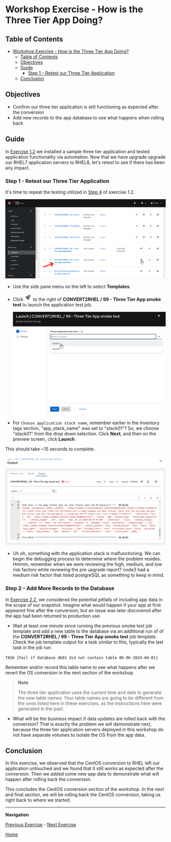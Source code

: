 # Workshop Exercise - How is the Three Tier App Doing?

## Table of Contents

- [Workshop Exercise - How is the Three Tier App Doing?](#workshop-exercise---how-is-the-three-tier-app-doing)
  - [Table of Contents](#table-of-contents)
  - [Objectives](#objectives)
  - [Guide](#guide)
    - [Step 1 - Retest our Three Tier Application](#step-1---retest-our-three-tier-application)
  - [Conclusion](#conclusion)

## Objectives

* Confirm our three tier application is still functioning as expected after the conversion
* Add new records to the app database to see what happens when rolling back

## Guide

In [Exercise 1.2](../1.2-three-tier-app/README.md) we installed a sample three tier application and tested application functionality via automation. Now that we have upgrade upgrade our RHEL7 application servers to RHEL8, let's retest to see if there has been any impact.

### Step 1 - Retest our Three Tier Application

It's time to repeat the testing utilized in [Step 4](../1.2-three-tier-app/README.md#step-4---smoke-test-three-tier-application) of exercise 1.2.

  ![Job templates listed on AAP Web UI 2](images/aap_templates_2.png)

- Use the side pane menu on the left to select **Templates**.

- Click ![launch](images/convert2rhel-aap2-launch.png) to the right of **CONVERT2RHEL / 99 - Three Tier App smoke test** to launch the application test job.

  ![3tier-smoke-test-select](images/convert2rhel-3tier-smoke-select.png)

- For `Choose application stack name`, remember earlier in the inventory tags section, "app_stack_name" was set to "stack01"? So, we choose "stack01" from the drop down selection. Click **Next**, and then on the preview screen, click **Launch**.

This should take ~15 seconds to complete.

  ![3tier-smoke-test-output](images/rhel8_smoke_test_output_01.png)

- Uh oh, something with the application stack is malfunctioning. We can begin the debugging process to determine where the problem resides. Hmmm, remember when we were reviewing the high, medium, and low risk factors while reviewing the pre upgrade report? node3 had a medium risk factor that listed postgreSQL as something to keep in mind.

### Step 2 - Add More Records to the Database

In [Exercise 2.2](../2.2-snapshots/README.md), we considered the potential pitfalls of including app data in the scope of our snapshot. Imagine what would happen if your app at first appeared fine after the conversion, but an issue was later discovered after the app had been returned to production use.

- Wait at least one minute since running the previous smoke test job template and add a new table to the database via an additional run of of the **CONVERT2RHEL / 99 - Three Tier App smoke test** job template. Check the job template output for a task _similar_ to this, typically the last task in the job run:

`TASK [Fail if database db01 did not contain table 06-06-2024-04-01]`

Remember and/or record this table name to see what happens after we revert the OS conversion in the next section of the workshop.

> **Note**
  >
  > The three tier application uses the current time and date to generate the new table names. Your table names are going to be different from the ones listed here in these exercises, as the instructions here were generated in the past.

- What will be the business impact if data updates are rolled back with the conversion? That is exactly the problem we will demonstrate next, because the three tier application servers deployed in this workshop do not have separate volumes to isolate the OS from the app data.

## Conclusion

In this exercise, we observed that the CentOS conversion to RHEL left our application untouched and we found that it still works as expected after the conversion. Then we added some new app data to demonstrate what will happen after rolling back the conversion.

This concludes the CentOS conversion section of the workshop. In the next and final section, we will be rolling back the CentOS conversion, taking us right back to where we started.

---

**Navigation**

[Previous Exercise](../2.3-check-convert/README.md) - [Next Exercise](../3.1-error-condition/README.md)

[Home](../README.md)
